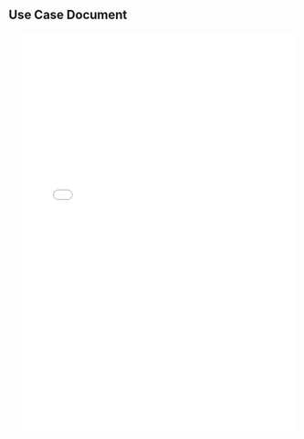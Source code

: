 



<article class="mb-5" id="usecase">
<content>
<h2>Use Case Document</h2>
 <ul> 
<iframe src="files/OEUseCaseTemplate.docx" style="width: 100%;height: 700px;border: none;"></iframe>
  </ul>
 </content>
